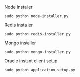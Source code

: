 Node installer

    sudo python node-installer.py
  
Redis installer

    sudo python redis-installer.py
    
Mongo installer

    sudo python mongo-installer.py
    
Oracle instant client setup

    sudo python application-setup.py
